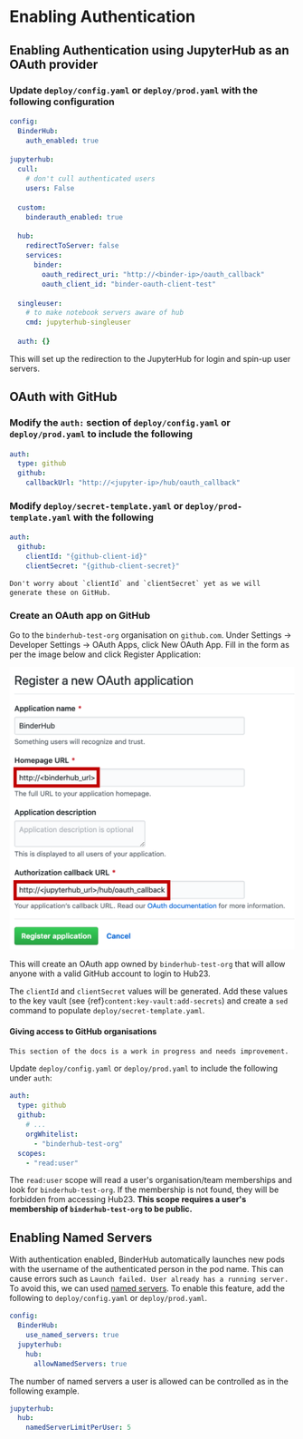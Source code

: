 # Enabling Authentication

## Enabling Authentication using JupyterHub as an OAuth provider

### Update `deploy/config.yaml` or `deploy/prod.yaml` with the following configuration

```yaml
config:
  BinderHub:
    auth_enabled: true

jupyterhub:
  cull:
    # don't cull authenticated users
    users: False

  custom:
    binderauth_enabled: true

  hub:
    redirectToServer: false
    services:
      binder:
        oauth_redirect_uri: "http://<binder-ip>/oauth_callback"
        oauth_client_id: "binder-oauth-client-test"

  singleuser:
    # to make notebook servers aware of hub
    cmd: jupyterhub-singleuser

  auth: {}
```

This will set up the redirection to the JupyterHub for login and spin-up user servers.

## OAuth with GitHub

### Modify the `auth:` section of `deploy/config.yaml` or `deploy/prod.yaml` to include the following

```yaml
auth:
  type: github
  github:
    callbackUrl: "http://<jupyter-ip>/hub/oauth_callback"
```

### Modify `deploy/secret-template.yaml` or `deploy/prod-template.yaml` with the following

```yaml
auth:
  github:
    clientId: "{github-client-id}"
    clientSecret: "{github-client-secret}"
```

```{note}
Don't worry about `clientId` and `clientSecret` yet as we will generate these on GitHub.
```

### Create an OAuth app on GitHub

Go to the `binderhub-test-org` organisation on `github.com`.
Under Settings -> Developer Settings -> OAuth Apps, click New OAuth App.
Fill in the form as per the image below and click Register Application:

<img src="../images/github_oauth_setup.png" alt="github-oauth-setup">

This will create an OAuth app owned by `binderhub-test-org` that will allow anyone with a valid GitHub account to login to Hub23.

The `clientId` and `clientSecret` values will be generated.
Add these values to the key vault (see {ref}`content:key-vault:add-secrets`) and create a `sed` command to populate `deploy/secret-template.yaml`.

#### Giving access to GitHub organisations

```{warning}
This section of the docs is a work in progress and needs improvement.
```

Update `deploy/config.yaml`  or `deploy/prod.yaml` to include the following under `auth`:

```yaml
auth:
  type: github
  github:
    # ...
    orgWhitelist:
      - "binderhub-test-org"
  scopes:
    - "read:user"
```

The `read:user` scope will read a user's organisation/team memberships and look for `binderhub-test-org`.
If the membership is not found, they will be forbidden from accessing Hub23.
**This scope requires a user's membership of `binderhub-test-org` to be public.**

## Enabling Named Servers

With authentication enabled, BinderHub automatically launches new pods with the username of the authenticated person in the pod name.
This can cause errors such as `Launch failed. User already has a running server.`
To avoid this, we can used [named servers](https://blog.jupyter.org/announcing-jupyterhub-1-0-8fff78acad7f).
To enable this feature, add the following to `deploy/config.yaml` or `deploy/prod.yaml`.

```yaml
config:
  BinderHub:
    use_named_servers: true
  jupyterhub:
    hub:
      allowNamedServers: true
```

The number of named servers a user is allowed can be controlled as in the following example.

```yaml
jupyterhub:
  hub:
    namedServerLimitPerUser: 5
```
